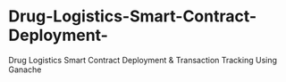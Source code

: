 # Drug-Logistics-Smart-Contract-Deployment-
Drug Logistics Smart Contract Deployment &amp;  Transaction Tracking Using Ganache 
